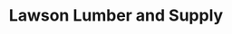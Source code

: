 ---
title: "Lawson Lumber and Supply"
url: /brecksville/lawson-lumber-and-supply/
shop: Baustoffe
---